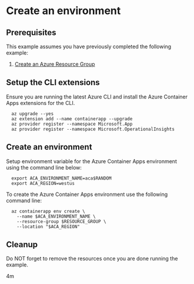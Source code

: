 
# Create an environment

## Prerequisites

This example assumes you have previously completed the following example:

1. [Create an Azure Resource Group](../../../general/group/create/README.md)

## Setup the CLI extensions

<!-- workflow.cron(0 16 * * 1) -->
<!-- workflow.include(../../../general/group/create/README.md) -->

Ensure you are running the latest Azure CLI and install the Azure Container
Apps extensions for the CLI.

```shell
  az upgrade --yes
  az extension add --name containerapp --upgrade
  az provider register --namespace Microsoft.App
  az provider register --namespace Microsoft.OperationalInsights
```

## Create an environment

Setup environment variable for the Azure Container Apps environment using the
command line below:

<!-- workflow.skip() -->
```shell
  export ACA_ENVIRONMENT_NAME=aca$RANDOM
  export ACA_REGION=westus
```

<!-- workflow.run()
if [[ -z $ACA_ENVIRONMENT_NAME ]]; then
  export ACA_ENVIRONMENT_NAME=aca$RANDOM
  export ACA_REGION=westus
fi
  -->

To create the Azure Container Apps environment use the following command line:

```shell
  az containerapp env create \
    --name $ACA_ENVIRONMENT_NAME \
    --resource-group $RESOURCE_GROUP \
    --location "$ACA_REGION"
```

<!-- workflow.directOnly()
  sleep 60
  export RESULT=$(az containerapp env show --name $ACA_ENVIRONMENT_NAME --resource-group $RESOURCE_GROUP --output tsv --query properties.provisioningState)
  az group delete --name $RESOURCE_GROUP --yes || true
  if [[ "$RESULT" != Succeeded ]]; then
    echo "Azure Container Apps environment $ACA_ENVIRONMENT_NAME was not provisioned properly"
    exit 1
  fi
  -->

## Cleanup

Do NOT forget to remove the resources once you are done running the example.

4m

